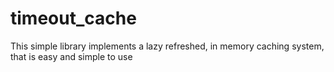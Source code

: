 # timeout_cache
This simple library implements a lazy refreshed, in memory caching system, that is easy and simple to use
